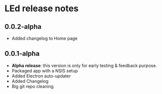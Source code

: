 # LEd release notes

## 0.0.2-alpha

 - Added changelog to Home page

## 0.0.1-alpha

 - **Alpha release**: this version is only for early testing & feedback purpose.
 - Packaged app with a NSIS setup
 - Added Electron auto-updater
 - Added Changelog
 - Big git repo cleaning
